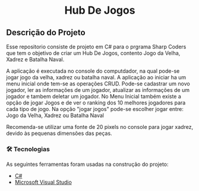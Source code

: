 <h1 align="center">Hub De Jogos</h1>

## Descrição do Projeto

<p align="left">Esse repositorio consiste de projeto em C# para o prgrama Sharp Coders que tem o objetivo de criar um Hub De Jogos, contento Jogo da Velha, Xadrez e Batalha Naval.</p>

<p align="left">A aplicação é executada no console do computdador, na qual pode-se jogar jogo da velha, xadrez ou batalha naval. A aplicação ao iniciar ha um menu inicial onde tem-se as operações CRUD. Pode-se cadastrar um novo jogador, ler as informações de um jogador, atualizar as informações de um jogador e tambem deletar um jogador. No Menu Inicial também existe a opção de jogar Jogos e de ver o ranking dos 10 melhores jogadores para cada tipo de jogo. Na opção "jogar jogos" pode-se escolher jogar entre: Jogo da Velha, Xadrez ou Batalha Naval</p>

<p align="left">Recomenda-se utilizar uma fonte de 20 pixels no console para jogar xadrez, devido às pequenas dimensões das peças.</p>

### 🛠 Tecnologias

As seguintes ferramentas foram usadas na construção do projeto:

- [C#](https://learn.microsoft.com/pt-br/dotnet/csharp/)
- [Microsoft Visual Studio](https://visualstudio.microsoft.com/pt-br/)
